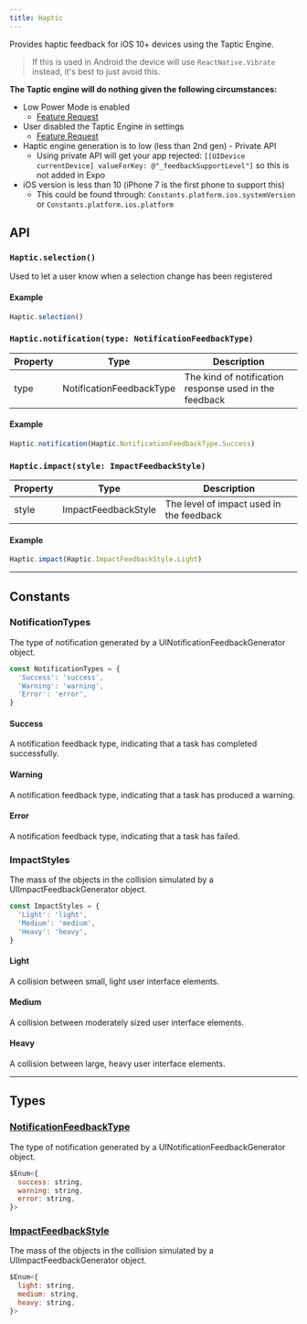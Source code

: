 ```yaml
---
title: Haptic
---
```


Provides haptic feedback for iOS 10+ devices using the Taptic Engine.

> If this is used in Android the device will use `ReactNative.Vibrate` instead, it's best to just avoid this.

**The Taptic engine will do nothing given the following circumstances:**
* Low Power Mode is enabled
  * [Feature Request](https://expo.canny.io/feature-requests/p/expose-low-power-mode-ios-battery-saver-android)
* User disabled the Taptic Engine in settings
  * [Feature Request](https://expo.canny.io/feature-requests/p/react-native-settings)
* Haptic engine generation is to low (less than 2nd gen) - Private API
  * Using private API will get your app rejected: `[[UIDevice currentDevice] valueForKey: @"_feedbackSupportLevel"]` so this is not added in Expo
* iOS version is less than 10 (iPhone 7 is the first phone to support this)
  * This could be found through: `Constants.platform.ios.systemVersion` or `Constants.platform.ios.platform`

## API

### `Haptic.selection()`
Used to let a user know when a selection change has been registered

#### Example

```js
Haptic.selection()
```

### `Haptic.notification(type: NotificationFeedbackType)`

| Property |      Type                | Description                                            |
| -------- | :----------------------: | ------------------------------------------------------ |
| type     | NotificationFeedbackType | The kind of notification response used in the feedback |

#### Example

```js
Haptic.notification(Haptic.NotificationFeedbackType.Success)
```

### `Haptic.impact(style: ImpactFeedbackStyle)`

| Property  |      Type           | Description                              |
| --------- | :-----------------: | ---------------------------------------- |
| style     | ImpactFeedbackStyle | The level of impact used in the feedback |

#### Example

```js
Haptic.impact(Haptic.ImpactFeedbackStyle.Light)
```

---

## Constants

### NotificationTypes
The type of notification generated by a UINotificationFeedbackGenerator object.

```js
const NotificationTypes = {
  'Success': 'success',
  'Warning': 'warning',
  'Error': 'error',
}
```

#### Success
A notification feedback type, indicating that a task has completed successfully.

#### Warning
A notification feedback type, indicating that a task has produced a warning.

#### Error
A notification feedback type, indicating that a task has failed.


### ImpactStyles
The mass of the objects in the collision simulated by a UIImpactFeedbackGenerator object.

```js
const ImpactStyles = {
  'Light': 'light',
  'Medium': 'medium',
  'Heavy': 'heavy',
}
```

#### Light
A collision between small, light user interface elements.

#### Medium
A collision between moderately sized user interface elements.

#### Heavy
A collision between large, heavy user interface elements.

---

## Types

### [NotificationFeedbackType](https://developer.apple.com/documentation/uikit/uinotificationfeedbacktype)
The type of notification generated by a UINotificationFeedbackGenerator object.

```js
$Enum<{
  success: string,
  warning: string,
  error: string,
}>
```

### [ImpactFeedbackStyle](https://developer.apple.com/documentation/uikit/uiimpactfeedbackstyle)
The mass of the objects in the collision simulated by a UIImpactFeedbackGenerator object.

```js
$Enum<{
  light: string,
  medium: string,
  heavy: string,
}>
```